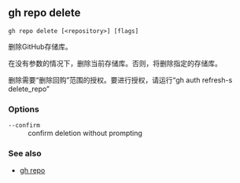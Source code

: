

## gh repo delete

```
gh repo delete [<repository>] [flags]
```

删除GitHub存储库。

在没有参数的情况下，删除当前存储库。否则，将删除指定的存储库。

删除需要“删除回购”范围的授权。要进行授权，请运行“gh auth refresh-s delete_repo”

### Options

<dl class="flags">
	<dt><code>--confirm</code></dt>
	<dd>confirm deletion without prompting</dd>
</dl>

### See also

-   [gh repo](./gh_repo.zh.md)
